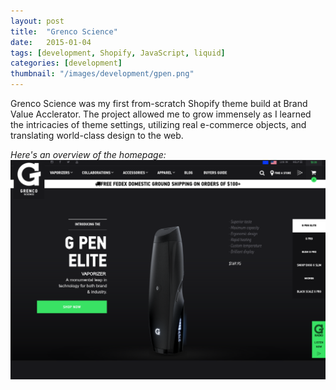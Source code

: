 ```yaml
---
layout: post
title:  "Grenco Science"
date:   2015-01-04
tags: [development, Shopify, JavaScript, liquid]
categories: [development]
thumbnail: "/images/development/gpen.png"
---
```


Grenco Science was my first from-scratch Shopify theme build at Brand Value Acclerator. The project allowed me to grow immensely as I learned the intricacies of theme settings, utilizing real e-commerce objects, and translating world-class design to the web.

*Here's an overview of the homepage:*
![Homepage screenshot of gpen.com, 05/10/2106.](/images/development/gpen.png)